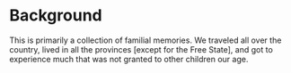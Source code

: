 # Background

This is primarily a collection of familial memories. We traveled all over the country, lived in all the provinces [except for the Free State], and got to experience much that was not granted to other children our age.

